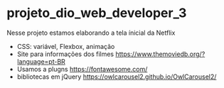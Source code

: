 # projeto_dio_web_developer_3

Nesse projeto estamos elaborando a tela ínicial da Netflix

- CSS: variável, Flexbox, animação
- Site para informações dos filmes https://www.themoviedb.org/?language=pt-BR 
- Usamos a plugns https://fontawesome.com/
- bibliotecas em jQuery https://owlcarousel2.github.io/OwlCarousel2/